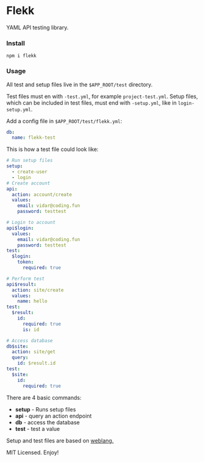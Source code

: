 # Flekk

YAML API testing library.

### Install

```
npm i flekk
```

### Usage

All test and setup files live in the `$APP_ROOT/test` directory.

Test files must en with `-test.yml`, for example `project-test.yml`. Setup files, which can be included in test files, must end with `-setup.yml`, like in `login-setup.yml`.

Add a config file in `$APP_ROOT/test/flekk.yml`:
```yml
db:
  name: flekk-test
```

This is how a test file could look like:

```yml
# Run setup files
setup:
  - create-user
  - login
# Create account
api:
  action: account/create
  values:
    email: vidar@coding.fun
    password: testtest

# Login to account
api$login:
  values:
    email: vidar@coding.fun
    password: testtest
test:
  $login:
    token:
      required: true

# Perform test
api$result:
  action: site/create
  values:
    name: hello
test:
  $result:
    id:
      required: true
      is: id

# Access database
db$site:
  action: site/get
  query:
    id: $result.id
test:
  $site:
    id:
      required: true
```

There are 4 basic commands:

* __setup__ - Runs setup files
* __api__   - query an action endpoint
* __db__    - access the database
* __test__  - test a value

Setup and test files are based on [weblang.](https://github.com/eldoy/weblang)

MIT Licensed. Enjoy!
